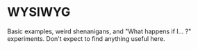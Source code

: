 # WYSIWYG

Basic examples, weird shenanigans, and "What happens if I... ?" experiments. Don't expect to find anything useful here.
